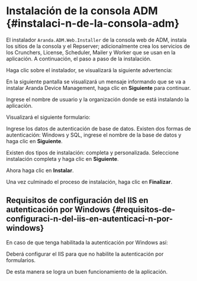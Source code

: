 # Instalación de la consola ADM {#instalaci-n-de-la-consola-adm}

El instalador `Aranda.ADM.Web.Installer` de la consola web de ADM, instala los sitios de la consola y el Repserver; adicionalmente crea los servicios de los Crunchers, License, Scheduler, Mailer y Worker que se usan en la aplicación. A continuación, el paso a paso de la instalación.

Haga clic sobre el instalador, se visualizará la siguiente advertencia:

En la siguiente pantalla se visualizará un mensaje informando que se va a instalar Aranda Device Management, haga clic en **Siguiente** para continuar.

Ingrese el nombre de usuario y la organización donde se está instalando la aplicación.

Visualizará el siguiente formulario:

Ingrese los datos de autenticación de base de datos.
Existen dos formas de autenticación: Windows y SQL, ingrese el nombre de la base de datos y haga clic en **Siguiente**.

Existen dos tipos de instalación: completa y personalizada. Seleccione instalación completa y haga clic en **Siguiente**.

Ahora haga clic en **Instalar**.

Una vez culminado el proceso de instalación, haga clic en **Finalizar**.

## Requisitos de configuración del IIS en autenticación por Windows {#requisitos-de-configuraci-n-del-iis-en-autenticaci-n-por-windows}

En caso de que tenga habilitada la autenticación por Windows así:

Deberá configurar el IIS para que no habilite la autenticación por formularios.

De esta manera se logra un buen funcionamiento de la aplicación.